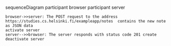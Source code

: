 sequenceDiagram
    participant browser
    participant server

    browser->>server: The POST request to the address https://studies.cs.helsinki.fi/exampleapp/notes  contains the new note as JSON data
    activate server
    server-->>browser: The server responds with status code 201 create
    deactivate server

